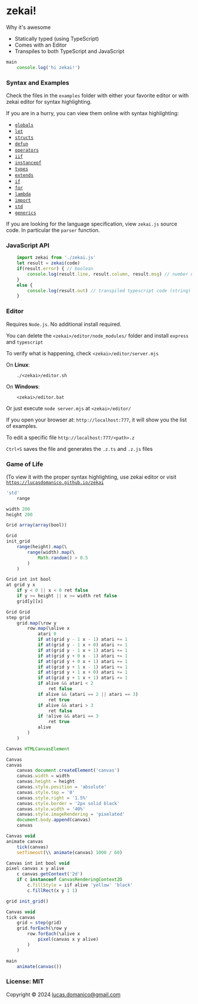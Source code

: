 # zekai!

Why it's awesome
- Statically typed (using TypeScript)
- Comes with an Editor
- Transpiles to both TypeScript and JavaScript

```javascript
main
    console.log('hi zekai!')
```

### Syntax and Examples

Check the files in the `examples` folder with either your favorite editor or with zekai editor
for syntax highlighting.

If you are in a hurry, you can view them online with syntax highlighting:

- [`globals`](   https://lucasdomanico.github.io/zekai/example.html?example=11_globals.z)
- [`let`](       https://lucasdomanico.github.io/zekai/example.html?example=12_let.z)
- [`structs`](   https://lucasdomanico.github.io/zekai/example.html?example=13_structs.z)
- [`defun`](     https://lucasdomanico.github.io/zekai/example.html?example=14_defun.z)
- [`operators`]( https://lucasdomanico.github.io/zekai/example.html?example=15_operators.z)
- [`iif`](       https://lucasdomanico.github.io/zekai/example.html?example=16_iif.z)
- [`instanceof`](https://lucasdomanico.github.io/zekai/example.html?example=17_instanceof.z)
- [`types`](     https://lucasdomanico.github.io/zekai/example.html?example=18_types.z)
- [`extends`](   https://lucasdomanico.github.io/zekai/example.html?example=19_extends.z)
- [`if`](        https://lucasdomanico.github.io/zekai/example.html?example=20_if.z)
- [`for`](       https://lucasdomanico.github.io/zekai/example.html?example=21_for.z)
- [`lambda`](    https://lucasdomanico.github.io/zekai/example.html?example=22_lambda.z)
- [`import`](    https://lucasdomanico.github.io/zekai/example.html?example=23_import.z)
- [`std`](       https://lucasdomanico.github.io/zekai/example.html?example=24_std.z)
- [`generics`](  https://lucasdomanico.github.io/zekai/example.html?example=25_generics.z)

If you are looking for the language specification, view `zekai.js` source code.
In particular the `parser` function.

### JavaScript API

```javascript
    import zekai from './zekai.js'
    let result = zekai(code)
    if(result.error) { // boolean
        console.log(result.line, result.column, result.msg) // number number string
    }
    else {
        console.log(result.out) // transpiled typescript code (string)
    }
```
### Editor

Requires `Node.js`.
No additional install required.

You can delete the `<zekai>/editor/node_modules/` folder and install `express` and `typescript`

To verify what is happening, check `<zekai>/editor/server.mjs`

On __Linux__:
```
    ./<zekai>/editor.sh
``` 

On __Windows__:
```
    <zekai>/editor.bat
``` 

Or just execute `node server.mjs` at `<zekai>/editor/`

If you open your browser at: `http://localhost:777`, it will show you the list of examples.

To edit a specific file `http://localhost:777/<path>.z`

`Ctrl+S` saves the file and generates the `.z.ts` and `.z.js` files

### Game of Life

(To view it with the proper syntax highlighting, use zekai editor
or visit [`https://lucasdomanico.github.io/zekai`](https://lucasdomanico.github.io/zekai)

```javascript
'std'
    range

width 200
height 200

Grid array(array(bool))

Grid
init_grid
    range(height).map(\
        range(width).map(\
            Math.random() > 0.5
        )
    )

Grid int int bool
at grid y x
    if y < 0 || x < 0 ret false
    if y >= height || x >= width ret false
    grid[y][x]

Grid Grid
step grid
    grid.map(\row y
        row.map(\alive x
            atari 0
            if at(grid y - 1 x - 1) atari += 1
            if at(grid y - 1 x + 0) atari += 1
            if at(grid y - 1 x + 1) atari += 1
            if at(grid y + 0 x - 1) atari += 1
            if at(grid y + 0 x + 1) atari += 1
            if at(grid y + 1 x - 1) atari += 1
            if at(grid y + 1 x + 0) atari += 1
            if at(grid y + 1 x + 1) atari += 1
            if alive && atari < 2
                ret false
            if alive && (atari == 2 || atari == 3)
                ret true
            if alive && atari > 3
                ret false
            if !alive && atari == 3
                ret true
            alive
        )
    )

Canvas HTMLCanvasElement

Canvas
canvas
    canvas document.createElement('canvas')
    canvas.width = width
    canvas.height = height
    canvas.style.position = 'absolute'
    canvas.style.top = '0'
    canvas.style.right = '1.5%'
    canvas.style.border = '2px solid black'
    canvas.style.width = '40%'
    canvas.style.imageRendering = 'pixelated'
    document.body.append(canvas)
    canvas

Canvas void
animate canvas
    tick(canvas)
    setTimeout(\\ animate(canvas) 1000 / 60)

Canvas int int bool void
pixel canvas x y alive
    c canvas.getContext('2d')
    if c instanceof CanvasRenderingContext2D
        c.fillStyle = iif alive 'yellow' 'black'
        c.fillRect(x y 1 1)

grid init_grid()

Canvas void
tick canvas
    grid = step(grid)
    grid.forEach(\row y
        row.forEach(\alive x
            pixel(canvas x y alive)
        )
    )

main
    animate(canvas())
``` 


### License: MIT

Copyright © 2024 lucas.domanico@gmail.com



